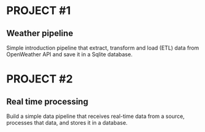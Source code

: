 # PROJECT #1

## Weather pipeline

Simple introduction pipeline that extract, transform and load (ETL) data from OpenWeather API
and save it in a Sqlite database. 


# PROJECT #2

## Real time processing

Build a simple data pipeline that receives real-time data from a source, 
processes that data, and stores it in a database.
